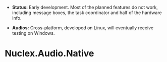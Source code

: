   - **Status:** Early development. Most of the planned features do not work,
    including message boxes, the task coordinator and half of the hardware info.

  - **Audios:** Cross-platform, developed on Linux, will eventually
    receive testing on Windows.

Nuclex.Audio.Native
===================
